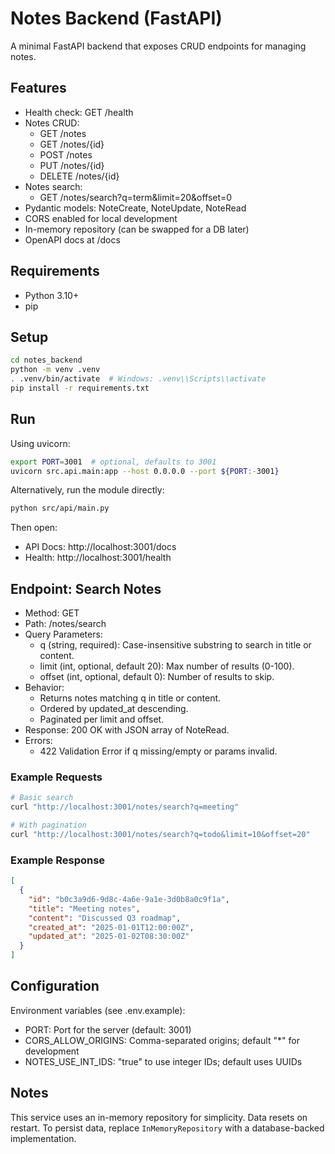 # Notes Backend (FastAPI)

A minimal FastAPI backend that exposes CRUD endpoints for managing notes.

## Features
- Health check: GET /health
- Notes CRUD:
  - GET /notes
  - GET /notes/{id}
  - POST /notes
  - PUT /notes/{id}
  - DELETE /notes/{id}
- Notes search:
  - GET /notes/search?q=term&limit=20&offset=0
- Pydantic models: NoteCreate, NoteUpdate, NoteRead
- CORS enabled for local development
- In-memory repository (can be swapped for a DB later)
- OpenAPI docs at /docs

## Requirements
- Python 3.10+
- pip

## Setup
```bash
cd notes_backend
python -m venv .venv
. .venv/bin/activate  # Windows: .venv\\Scripts\\activate
pip install -r requirements.txt
```

## Run
Using uvicorn:
```bash
export PORT=3001  # optional, defaults to 3001
uvicorn src.api.main:app --host 0.0.0.0 --port ${PORT:-3001}
```

Alternatively, run the module directly:
```bash
python src/api/main.py
```

Then open:
- API Docs: http://localhost:3001/docs
- Health: http://localhost:3001/health

## Endpoint: Search Notes
- Method: GET
- Path: /notes/search
- Query Parameters:
  - q (string, required): Case-insensitive substring to search in title or content.
  - limit (int, optional, default 20): Max number of results (0-100).
  - offset (int, optional, default 0): Number of results to skip.
- Behavior:
  - Returns notes matching q in title or content.
  - Ordered by updated_at descending.
  - Paginated per limit and offset.
- Response: 200 OK with JSON array of NoteRead.
- Errors:
  - 422 Validation Error if q missing/empty or params invalid.

### Example Requests
```bash
# Basic search
curl "http://localhost:3001/notes/search?q=meeting"

# With pagination
curl "http://localhost:3001/notes/search?q=todo&limit=10&offset=20"
```

### Example Response
```json
[
  {
    "id": "b0c3a9d6-9d8c-4a6e-9a1e-3d0b8a0c9f1a",
    "title": "Meeting notes",
    "content": "Discussed Q3 roadmap",
    "created_at": "2025-01-01T12:00:00Z",
    "updated_at": "2025-01-02T08:30:00Z"
  }
]
```

## Configuration
Environment variables (see .env.example):
- PORT: Port for the server (default: 3001)
- CORS_ALLOW_ORIGINS: Comma-separated origins; default "*" for development
- NOTES_USE_INT_IDS: "true" to use integer IDs; default uses UUIDs

## Notes
This service uses an in-memory repository for simplicity. Data resets on restart. To persist data, replace `InMemoryRepository` with a database-backed implementation.
